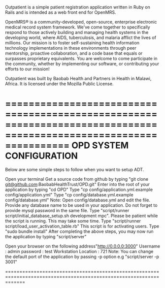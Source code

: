 Outpatient is a simple patient registration application written in Ruby on Rails and is intended as a web front end for OpenMRS.

OpenMRS® is a community-developed, open-source, enterprise electronic medical record system framework. We've come together to specifically respond to those actively building and managing health systems in the developing world, where AIDS, tuberculosis, and malaria afflict the lives of millions. Our mission is to foster self-sustaining health information technology implementations in these environments through peer mentorship, proactive collaboration, and a code base that equals or surpasses proprietary equivalents. You are welcome to come participate in the community, whether by implementing our software, or contributing your efforts to our mission!

Outpatient was built by Baobab Health and Partners in Health in Malawi, Africa. It is licensed under the Mozilla Public License.

===================================================================================================================
OPD SYSTEM CONFIGURATION
===================================================================================================================
Below are some simple steps to follow when you want to setup ADT.

Open your terminal
Get a source code from github by typing "git clone git@github.com:BaobabHealthTrust/OPD.git"
Enter into the root of your application by typing "cd OPD"
Type "cp config/application.yml.example config/application.yml"
Type "cp config/database.yml.example config/database.yml"
Note: Open config/database.yml and edit the file. Provide any database name to be used in your application. Do not forget to provide mysql password in the same file.
Type "script/runner script/initial_database_setup.sh development mpc". Please be patient while the script is running. This may take some time.
Type "script/runner script/load_user_activation_table.rb" This script is for activating users.
Type "sudo bundle install"
After completing the above steps, you may now run the application by typing "script/server"

Open your browser on the following address"http://0.0.0.0:3000"
Username : admin
password : test
Workstation Location : 721
Note: You can change the default port of the application by passing -p option
e.g "script/server -p 3001"

===================================================================================================================
